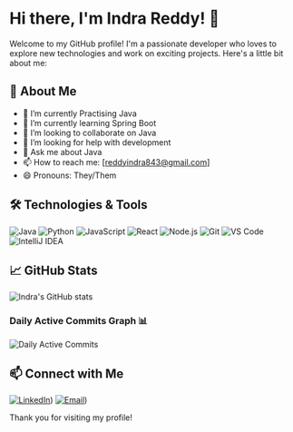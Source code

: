 # Hi there, I'm Indra Reddy! 👋

Welcome to my GitHub profile! I'm a passionate developer who loves to explore new technologies and work on exciting projects. Here's a little bit about me:

## 🚀 About Me

- 🔭 I’m currently Practising Java
- 🌱 I’m currently learning Spring Boot
- 👯 I’m looking to collaborate on Java
- 🤔 I’m looking for help with development 
- 💬 Ask me about Java
- 📫 How to reach me: [reddyindra843@gmail.com]
- 😄 Pronouns: They/Them

## 🛠️ Technologies & Tools

![Java](https://img.shields.io/badge/-Java-007396?logo=java&logoColor=white&style=flat)
![Python](https://img.shields.io/badge/-Python-3776AB?logo=python&logoColor=white&style=flat)
![JavaScript](https://img.shields.io/badge/-JavaScript-F7DF1E?logo=javascript&logoColor=black&style=flat)
![React](https://img.shields.io/badge/-React-61DAFB?logo=react&logoColor=black&style=flat)
![Node.js](https://img.shields.io/badge/-Node.js-339933?logo=node.js&logoColor=white&style=flat)
![Git](https://img.shields.io/badge/-Git-F05032?logo=git&logoColor=white&style=flat)
![VS Code](https://img.shields.io/badge/-VS_Code-007ACC?logo=visual-studio-code&logoColor=white&style=flat)
![IntelliJ IDEA](https://img.shields.io/badge/-IntelliJ%20IDEA-000000?logo=intellij-idea&logoColor=white&style=flat)

## 📈 GitHub Stats

![Indra's GitHub stats](https://github-readme-stats.vercel.app/api?username=indrareddy333&show_icons=true&theme=radical)

### Daily Active Commits Graph 📊
![Daily Active Commits](https://streak-stats.demolab.com?user=indrareddy333&theme=default)

## 📫 Connect with Me

[![LinkedIn](https://img.shields.io/badge/-LinkedIn-0A66C2?logo=linkedin&logoColor=white&style=flat)](https://www.linkedin.com/in/indrareddy/))
[![Email](https://img.shields.io/badge/-Email-D14836?logo=gmail&logoColor=white&style=flat)](mailto:reddyindra843@gmail.com))

Thank you for visiting my profile!
